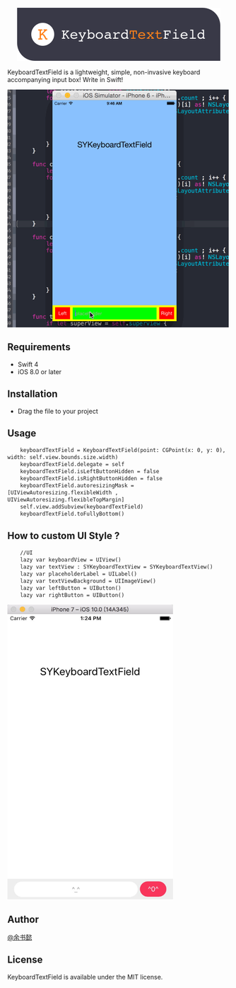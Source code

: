 <p align="center">
<img src="https://github.com/441088327/SYKeyboardTextField/blob/master/logo.png" alt="" />
</p>

KeyboardTextField is a lightweight, simple, non-invasive keyboard accompanying input box! Write in Swift! 

<img src="https://github.com/441088327/SYKeyboardTextField/blob/master/SYKeyboard.gif" width="501" height="538" />

## Requirements

- Swift 4
- iOS 8.0 or later 


## Installation
- Drag the file to your project

## Usage
        keyboardTextField = KeyboardTextField(point: CGPoint(x: 0, y: 0), width: self.view.bounds.size.width)
        keyboardTextField.delegate = self
        keyboardTextField.isLeftButtonHidden = false
        keyboardTextField.isRightButtonHidden = false
        keyboardTextField.autoresizingMask = [UIViewAutoresizing.flexibleWidth , UIViewAutoresizing.flexibleTopMargin]
        self.view.addSubview(keyboardTextField)
        keyboardTextField.toFullyBottom()
## How to custom UI Style ?
        //UI
        lazy var keyboardView = UIView()
        lazy var textView : SYKeyboardTextView = SYKeyboardTextView()
        lazy var placeholderLabel = UILabel()
        lazy var textViewBackground = UIImageView()
        lazy var leftButton = UIButton()
        lazy var rightButton = UIButton()

 <img src="https://github.com/441088327/SYKeyboardTextField/blob/master/style.png" width="375" height="667" />
       
## Author

[@余书懿](http://weibo.com/ysy441088327)

## License

KeyboardTextField is available under the MIT license.
